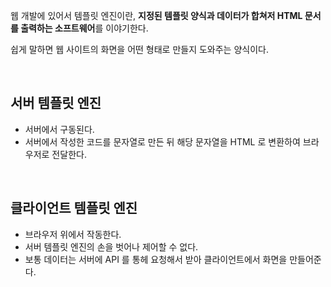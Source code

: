 웹 개발에 있어서 템플릿 엔진이란, **지정된 템플릿 양식과 데이터가 합쳐저 HTML 문서를 출력하는 소프트웨어**를 이야기한다.

쉽게 말하면 웹 사이트의 화면을 어떤 형태로 만들지 도와주는 양식이다.

<br>

## 서버 템플릿 엔진

- 서버에서 구동된다.
- 서버에서 작성한 코드를 문자열로 만든 뒤 해당 문자열을 HTML 로 변환하여 브라우저로 전달한다.

<br>

## 클라이언트 템플릿 엔진

- 브라우저 위에서 작동한다.
- 서버 템플릿 엔진의 손을 벗어나 제어할 수 없다.
- 보통 데이터는 서버에 API 를 통헤 요청해서 받아 클라이언트에서 화면을 만들어준다.
